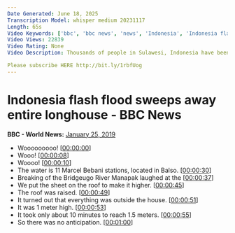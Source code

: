 ```yaml
---
Date Generated: June 18, 2025
Transcription Model: whisper medium 20231117
Length: 65s
Video Keywords: ['bbc', 'bbc news', 'news', 'Indonesia', 'Indonesia flash flood', 'Sulawesi', 'flash floods', 'flood', 'floods', 'indonesia news', 'world news']
Video Views: 22839
Video Rating: None
Video Description: Thousands of people in Sulawesi, Indonesia have been evacuated from their homes, as flash floods inundate the area sweeping away homes and buildings.

Please subscribe HERE http://bit.ly/1rbfUog
---
```


# Indonesia flash flood sweeps away entire longhouse - BBC News
**BBC - World News:** [January 25, 2019](https://www.youtube.com/watch?v=lhma1ia1ZnU)
*  Wooooooooo! [[00:00:00](https://www.youtube.com/watch?v=lhma1ia1ZnU&t=0.0s)]
*  Wooo! [[00:00:08](https://www.youtube.com/watch?v=lhma1ia1ZnU&t=8.0s)]
*  Woooo! [[00:00:10](https://www.youtube.com/watch?v=lhma1ia1ZnU&t=10.0s)]
*  The water is 11 Marcel Bebani stations, located in Balso. [[00:00:30](https://www.youtube.com/watch?v=lhma1ia1ZnU&t=30.0s)]
*  Breaking of the Bridgeugo River Manapak laughed at the [[00:00:37](https://www.youtube.com/watch?v=lhma1ia1ZnU&t=37.84s)]
*  We put the sheet on the roof to make it higher. [[00:00:45](https://www.youtube.com/watch?v=lhma1ia1ZnU&t=45.06s)]
*  The roof was raised. [[00:00:49](https://www.youtube.com/watch?v=lhma1ia1ZnU&t=49.06s)]
*  It turned out that everything was outside the house. [[00:00:51](https://www.youtube.com/watch?v=lhma1ia1ZnU&t=51.06s)]
*  It was 1 meter high. [[00:00:53](https://www.youtube.com/watch?v=lhma1ia1ZnU&t=53.06s)]
*  It took only about 10 minutes to reach 1.5 meters. [[00:00:55](https://www.youtube.com/watch?v=lhma1ia1ZnU&t=55.06s)]
*  So there was no anticipation. [[00:01:00](https://www.youtube.com/watch?v=lhma1ia1ZnU&t=60.06s)]

